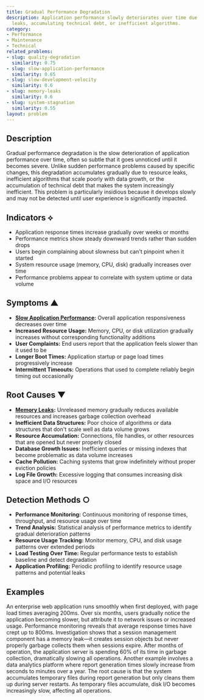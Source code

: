 ```yaml
---
title: Gradual Performance Degradation
description: Application performance slowly deteriorates over time due to resource
  leaks, accumulating technical debt, or inefficient algorithms.
category:
- Performance
- Maintenance
- Technical
related_problems:
- slug: quality-degradation
  similarity: 0.75
- slug: slow-application-performance
  similarity: 0.65
- slug: slow-development-velocity
  similarity: 0.6
- slug: memory-leaks
  similarity: 0.6
- slug: system-stagnation
  similarity: 0.55
layout: problem
---
```


## Description

Gradual performance degradation is the slow deterioration of application performance over time, often so subtle that it goes unnoticed until it becomes severe. Unlike sudden performance problems caused by specific changes, this degradation accumulates gradually due to resource leaks, inefficient algorithms that scale poorly with data growth, or the accumulation of technical debt that makes the system increasingly inefficient. This problem is particularly insidious because it develops slowly and may not be detected until user experience is significantly impacted.

## Indicators ⟡
- Application response times increase gradually over weeks or months
- Performance metrics show steady downward trends rather than sudden drops
- Users begin complaining about slowness but can't pinpoint when it started
- System resource usage (memory, CPU, disk) gradually increases over time
- Performance problems appear to correlate with system uptime or data volume

## Symptoms ▲
- **[Slow Application Performance](slow-application-performance.md):** Overall application responsiveness decreases over time
- **Increased Resource Usage:** Memory, CPU, or disk utilization gradually increases without corresponding functionality additions
- **User Complaints:** End users report that the application feels slower than it used to be
- **Longer Boot Times:** Application startup or page load times progressively increase
- **Intermittent Timeouts:** Operations that used to complete reliably begin timing out occasionally

## Root Causes ▼
- **[Memory Leaks](memory-leaks.md):** Unreleased memory gradually reduces available resources and increases garbage collection overhead
- **Inefficient Data Structures:** Poor choice of algorithms or data structures that don't scale well as data volume grows
- **Resource Accumulation:** Connections, file handles, or other resources that are opened but never properly closed
- **Database Growth Issues:** Inefficient queries or missing indexes that become problematic as data volume increases
- **Cache Pollution:** Caching systems that grow indefinitely without proper eviction policies
- **Log File Growth:** Excessive logging that consumes increasing disk space and I/O resources

## Detection Methods ○
- **Performance Monitoring:** Continuous monitoring of response times, throughput, and resource usage over time
- **Trend Analysis:** Statistical analysis of performance metrics to identify gradual deterioration patterns
- **Resource Usage Tracking:** Monitor memory, CPU, and disk usage patterns over extended periods
- **Load Testing Over Time:** Regular performance tests to establish baseline and detect degradation
- **Application Profiling:** Periodic profiling to identify resource usage patterns and potential leaks

## Examples

An enterprise web application runs smoothly when first deployed, with page load times averaging 200ms. Over six months, users gradually notice the application becoming slower, but attribute it to network issues or increased usage. Performance monitoring reveals that average response times have crept up to 800ms. Investigation shows that a session management component has a memory leak—it creates session objects but never properly garbage collects them when sessions expire. After months of operation, the application server is spending 60% of its time in garbage collection, dramatically slowing all operations. Another example involves a data analytics platform where report generation times slowly increase from seconds to minutes over a year. The root cause is that the system accumulates temporary files during report generation but only cleans them up during server restarts. As temporary files accumulate, disk I/O becomes increasingly slow, affecting all operations.
